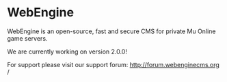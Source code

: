 # WebEngine
WebEngine is an open-source, fast and secure CMS for private Mu Online game servers.

We are currently working on version 2.0.0!

For support please visit our support forum:
http://forum.webenginecms.org
/
